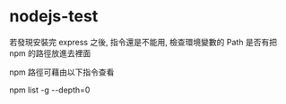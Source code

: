 # nodejs-test

若發現安裝完 express 之後, 指令還是不能用, 檢查環境變數的 Path 是否有把 npm 的路徑放進去裡面

npm 路徑可藉由以下指令查看  

npm list -g --depth=0

